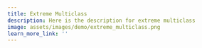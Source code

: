 ```yaml
---
title: Extreme Multiclass
description: Here is the description for extreme multiclass
image: assets/images/demo/extreme_multiclass.png
learn_more_link: ''
---
```

